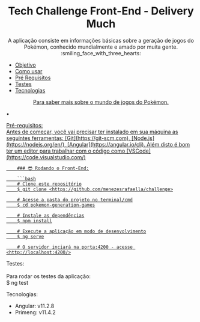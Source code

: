 <h1 align="center">
  Tech Challenge Front-End - Delivery Much
</h1>

<p align="center">
  A aplicação consiste em informações básicas sobre a geração de jogos do Pokémon, conhecido mundialmente e amado por muita gente. :smiling_face_with_three_hearts:	
</p>

<!--ts-->
   * [Objetivo](#objetivo)
   * [Como usar](#como-usar)
   * [Pré Requisitos](#pre-requisitos)
   * [Testes](#testes)
   * [Tecnologias](#tecnologias)
<!--te-->

<p align="center"> <a href="#objetivo">Para saber mais sobre o mundo de jogos do Pokémon.</a> </p>•

<a href=#como-usar> </a>
    
 <a href="#pre-requisitos">
   Pré-requisitos: <br>
        Antes de começar, você vai precisar ter instalado em sua máquina as seguintes ferramentas:
        [Git](https://git-scm.com), [Node.js](https://nodejs.org/en/), [Angular](https://angular.io/cli).
        Além disto é bom ter um editor para trabalhar com o código como [VSCode](https://code.visualstudio.com/)

        ### 😎 Rodando o Front-End:

        ```bash
        # Clone este repositório
        $ git clone <https://github.com/menezesrafaella/challenge>

        # Acesse a pasta do projeto no terminal/cmd
        $ cd pokemon-generation-games

        # Instale as dependências
        $ npm install

        # Execute a aplicação em modo de desenvolvimento
        $ ng serve

        # O servidor inciará na porta:4200 - acesse <http://localhost:4200/>
 </a> 
  <div>
  <p>Testes: <br><br>
  Para rodar os testes da aplicação: <br>
    $ ng test
  </p>
 <p>Tecnologias: <br>
   <ul>
     <li>Angular: v11.2.8</li>
     <li>Primeng: v11.4.2</li>
    </ul>
  </p> 
</div>

